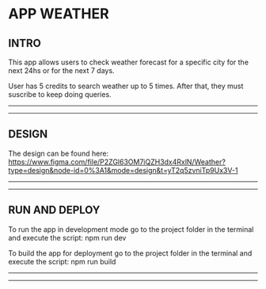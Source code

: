 # APP WEATHER

## INTRO

This app allows users to check weather forecast for a specific city for the next 24hs or for the next 7 days.

User has 5 credits to search weather up to 5 times. After that, they must suscribe to keep doing queries.

---

---

## DESIGN

The design can be found here: https://www.figma.com/file/P2ZGl63OM7iQZH3dx4RxlN/Weather?type=design&node-id=0%3A1&mode=design&t=yT2q5zvniTp9Ux3V-1

---

---

## RUN AND DEPLOY

To run the app in development mode go to the project folder in the terminal and execute the script: npm run dev

To build the app for deployment go to the project folder in the terminal and execute the script: npm run build

---

---
